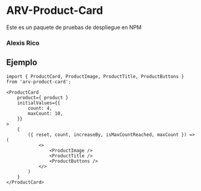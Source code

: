# ARV-Product-Card

Este es un paquete de pruebas de despliegue en NPM

### Alexis Rico

## Ejemplo
```
import { ProductCard, ProductImage, ProductTitle, ProductButtons } from 'arv-product-card';
```

```
<ProductCard
    product={ product }
    initialValues={{
        count: 4,
        maxCount: 10,
    }}
>
    {
        ({ reset, count, increaseBy, isMaxCountReached, maxCount }) => (
            <>
                <ProductImage /> 
                <ProductTitle />
                <ProductButtons />
            </>
        )
    }
</ProductCard>
```

